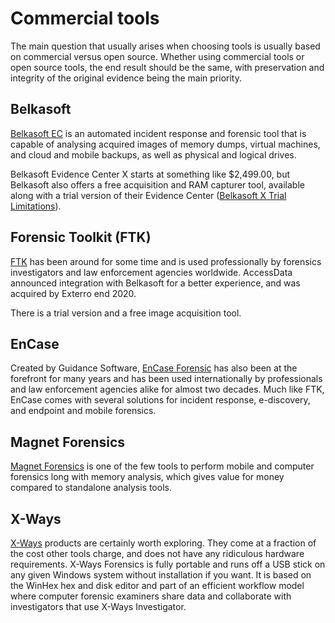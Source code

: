 # Commercial tools

The main question that usually arises when choosing tools is usually based on commercial versus open source. Whether using commercial tools or open source tools, the end result should be the same, with preservation and integrity of the original evidence being the main priority.

## Belkasoft

[Belkasoft EC](https://belkasoft.com/get) is an automated incident response and forensic tool that is capable of analysing acquired images of memory dumps, virtual machines, and cloud and mobile backups, as well as physical and logical drives. 

Belkasoft Evidence Center X starts at something like $2,499.00, but Belkasoft also offers a free acquisition and RAM capturer tool, available along with a trial version of their Evidence Center ([Belkasoft X Trial Limitations](https://belkasoft.com/trial-limitations)).

## Forensic Toolkit (FTK)

[FTK](https://www.exterro.com/) has been around for some time and is used professionally by forensics investigators and law enforcement agencies worldwide. AccessData announced integration with Belkasoft for a better experience, and was acquired by Exterro end 2020.

There is a trial version and a free image acquisition tool.

## EnCase

Created by Guidance Software, [EnCase Forensic](https://www.opentext.com/products/encase-forensic) has also been at the forefront for many years and has been used internationally by professionals and law enforcement agencies alike for almost two decades. Much like FTK, EnCase comes with several solutions for incident response, e-discovery, and endpoint and mobile forensics.

## Magnet Forensics

[Magnet Forensics](https://www.magnetforensics.com/products/) is one of the few tools to perform mobile and computer forensics long with memory analysis, which gives value for money compared to standalone analysis tools.

## X-Ways

[X-Ways](https://www.x-ways.net/) products are certainly worth exploring. They come at a fraction of the cost other tools charge, and does not have any ridiculous hardware requirements. X-Ways Forensics is fully portable and runs off a USB stick on any given Windows system without installation if you want. It is based on the WinHex hex and disk editor and part of an efficient workflow model where computer forensic examiners share data and collaborate with investigators that use X-Ways Investigator. 
